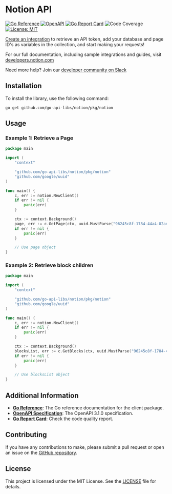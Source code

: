 # Notion API
[![Go Reference](https://pkg.go.dev/badge/github.com/go-api-libs/notion.svg)](https://pkg.go.dev/github.com/go-api-libs/notion/pkg/notion)
[![OpenAPI](https://img.shields.io/badge/OpenAPI-3.1-blue)](/api/openapi.json)
[![Go Report Card](https://goreportcard.com/badge/github.com/go-api-libs/notion)](https://goreportcard.com/report/github.com/go-api-libs/notion)
![Code Coverage](https://img.shields.io/badge/coverage-30%25-orange)
[![License: MIT](https://img.shields.io/badge/License-MIT-yellow.svg)](./LICENSE)

[Create an integration](https://www.notion.so/my-integrations) to retrieve an API token, add your database and page ID's as variables in the collection, and start making your requests!

For our full documentation, including sample integrations and guides, visit [developers.notion.com](developers.notion.com)

Need more help? Join our [developer community on Slack](https://join.slack.com/t/notiondevs/shared_invite/zt-lkrnk74h-YmPRroySRFGiqgjI193AqA/)

## Installation

To install the library, use the following command:

```shell
go get github.com/go-api-libs/notion/pkg/notion
```

## Usage

### Example 1: Retrieve a Page

```go
package main

import (
	"context"

	"github.com/go-api-libs/notion/pkg/notion"
	"github.com/google/uuid"
)

func main() {
	c, err := notion.NewClient()
	if err != nil {
		panic(err)
	}

	ctx := context.Background()
	page, err := c.GetPage(ctx, uuid.MustParse("96245c8f-1784-44a4-82ad-1941127c3ec3"))
	if err != nil {
		panic(err)
	}

	// Use page object
}

```

### Example 2: Retrieve block children

```go
package main

import (
	"context"

	"github.com/go-api-libs/notion/pkg/notion"
	"github.com/google/uuid"
)

func main() {
	c, err := notion.NewClient()
	if err != nil {
		panic(err)
	}

	ctx := context.Background()
	blocksList, err := c.GetBlocks(ctx, uuid.MustParse("96245c8f-1784-44a4-82ad-1941127c3ec3"), &notion.GetBlocksParams{PageSize: 100})
	if err != nil {
		panic(err)
	}

	// Use blocksList object
}

```

## Additional Information

- [**Go Reference**](https://pkg.go.dev/github.com/go-api-libs/notion/pkg/notion): The Go reference documentation for the client package.
- [**OpenAPI Specification**](./api/openapi.json): The OpenAPI 3.1.0 specification.
- [**Go Report Card**](https://goreportcard.com/report/github.com/go-api-libs/notion): Check the code quality report.

## Contributing

If you have any contributions to make, please submit a pull request or open an issue on the [GitHub repository](https://github.com/go-api-libs/notion).

## License

This project is licensed under the MIT License. See the [LICENSE](./LICENSE) file for details.
